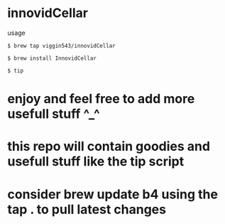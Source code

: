 # innovidCellar
usage  

 `$ brew tap viggin543/innovidCellar`
 
 `$ brew install InnovidCellar`
 
 `$ tip`


# enjoy and feel free to add more usefull stuff ^_^
 
# this repo will contain goodies and usefull stuff like the tip script 

# consider brew update b4 using the tap . to pull latest changes 
